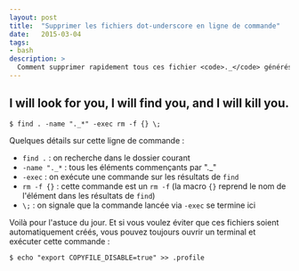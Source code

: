 ```yaml
---
layout: post
title:  "Supprimer les fichiers dot-underscore en ligne de commande"
date:   2015-03-04
tags: 
- bash
description: >
  Comment supprimer rapidement tous ces fichier <code>._</code> générés par Mac OS X ?
---
```


## I will look for you, I will find you, and I will kill you.
    
    $ find . -name "._*" -exec rm -f {} \;

Quelques détails sur cette ligne de commande :

- `find .` : on recherche dans le dossier courant
- `-name "._*` : tous les éléments commençants par "._"
- `-exec` : on exécute une commande sur les résultats de `find`
- `rm -f {}` : cette commande est un `rm -f` (la macro `{}` reprend le nom de l'élément dans les résultats de `find`)
- `\;` : on signale que la commande lancée via `-exec` se termine ici

Voilà pour l'astuce du jour. Et si vous voulez éviter que ces fichiers soient automatiquement créés, vous pouvez toujours ouvrir un terminal et exécuter cette commande :

    $ echo "export COPYFILE_DISABLE=true" >> .profile